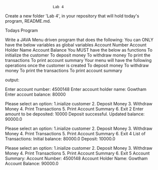                           Lab 4



Create a new folder 'Lab 4', in your repository that will hold today's program, README.md.

Todays Program

Write a JAVA Menu driven program that does the following:
You can ONLY have the below variables as global variables
Account Number
Account Holder Name
Account Balance
You MUST have the below as functions
To initialize the customer
To deposit money
To withdraw money
To print the transactions
To print account summary
Your menu will have the following operations once the customer is created
To deposit money
To withdraw money
To print the transactions
To print account summary



output:


Enter account number: 4500148
Enter account holder name: Gowtham
Enter account balance: 80000

Please select an option:
1.inialize customer
2. Deposit Money
3. Withdraw Money
4. Print Transactions
5. Print Account Summary
6. Exit
2
Enter amount to be deposited: 10000
Deposit successful. Updated balance: 90000.0

Please select an option:
1.inialize customer
2. Deposit Money
3. Withdraw Money
4. Print Transactions
5. Print Account Summary
6. Exit
4
List of Transactions:
Initial balance: 80000.0
Deposit: 10000.0

Please select an option:
1.inialize customer
2. Deposit Money
3. Withdraw Money
4. Print Transactions
5. Print Account Summary
6. Exit
5
Account Summary:
Account Number: 4500148
Account Holder Name: Gowtham
Account Balance: 90000.0

